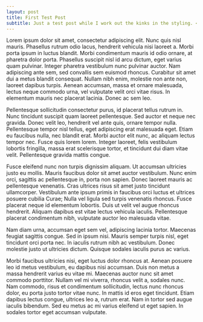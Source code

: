 ```yaml
---
layout: post
title: First Test Post
subtitle: Just a test post while I work out the kinks in the styling. <a href="http://www.chris-granger.com/">Click here</a> to see the inspiration.
---
```


Lorem ipsum dolor sit amet, consectetur adipiscing elit. Nunc quis nisl mauris. Phasellus rutrum odio lacus, hendrerit vehicula nisi laoreet a. Morbi porta ipsum in luctus blandit. Morbi condimentum mauris id odio ornare, at pharetra dolor porta. Phasellus suscipit nisl id arcu dictum, eget varius quam pulvinar. Integer pharetra vestibulum nunc pulvinar auctor. Nam adipiscing ante sem, sed convallis sem euismod rhoncus. Curabitur sit amet dui a metus blandit consequat. Nullam nibh enim, molestie non ante non, laoreet dapibus turpis. Aenean accumsan, massa et ornare malesuada, lectus neque commodo urna, vel vulputate velit orci vitae risus. In elementum mauris nec placerat lacinia. Donec ac sem leo.

Pellentesque sollicitudin consectetur purus, id placerat tellus rutrum in. Nunc tincidunt suscipit quam laoreet pellentesque. Sed auctor et neque nec gravida. Donec velit leo, hendrerit vel ante quis, ornare tempor nulla. Pellentesque tempor nisl tellus, eget adipiscing erat malesuada eget. Etiam eu faucibus nulla, nec blandit erat. Morbi auctor elit nunc, ac aliquam lectus tempor nec. Fusce quis lorem lorem. Integer laoreet, felis vestibulum lobortis fringilla, massa erat scelerisque tortor, et tincidunt dui diam vitae velit. Pellentesque gravida mattis congue.

Fusce eleifend nunc non turpis dignissim aliquam. Ut accumsan ultricies justo eu mollis. Mauris faucibus dolor sit amet auctor vestibulum. Nunc enim orci, sagittis ac pellentesque in, porta non sapien. Donec laoreet mauris ac pellentesque venenatis. Cras ultrices risus sit amet justo tincidunt ullamcorper. Vestibulum ante ipsum primis in faucibus orci luctus et ultrices posuere cubilia Curae; Nulla vel ligula sed turpis venenatis rhoncus. Fusce placerat neque id elementum lobortis. Duis ut velit vel augue rhoncus hendrerit. Aliquam dapibus est vitae lectus vehicula iaculis. Pellentesque placerat condimentum nibh, vulputate auctor leo malesuada vitae.

Nam diam urna, accumsan eget sem vel, adipiscing lacinia tortor. Maecenas feugiat sagittis congue. Sed in ipsum nisi. Mauris semper turpis nisl, eget tincidunt orci porta nec. In iaculis rutrum nibh ac vestibulum. Donec molestie justo ut ultricies dictum. Quisque sodales iaculis purus ac varius.

Morbi faucibus ultricies nisi, eget luctus dolor rhoncus at. Aenean posuere leo id metus vestibulum, eu dapibus nisi accumsan. Duis non metus a massa hendrerit varius eu vitae mi. Maecenas auctor nunc sit amet commodo porttitor. Nullam vel mi viverra, rhoncus velit a, sodales nunc. Nam commodo, risus et condimentum sollicitudin, lectus nunc rhoncus dolor, eu porta justo tortor vitae nunc. In mattis id eros eget tincidunt. Etiam dapibus lectus congue, ultrices leo a, rutrum erat. Nam in tortor sed augue iaculis bibendum. Sed eu metus ac mi varius eleifend ut eget sapien. In sodales tortor eget accumsan vulputate.
